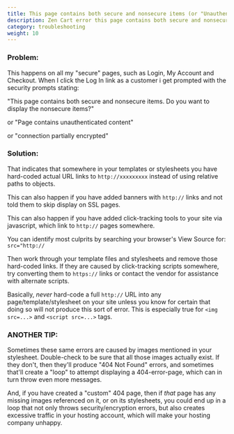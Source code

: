 ```yaml
---
title: This page contains both secure and nonsecure items (or "Unauthenticated content" or "connection partially encrypted")
description: Zen Cart error this page contains both secure and nonsecure items (or "Unauthenticated content" or "connection partially encrypted")
category: troubleshooting
weight: 10
---
```


### Problem:
This happens on all my "secure" pages, such as Login, My Account and Checkout.
When I click the Log In link as a customer i get prompted with the security prompts stating:

"This page contains both secure and nonsecure items.
Do you want to display the nonsecure items?"

or
"Page contains unauthenticated content"

or
"connection partially encrypted"



### Solution:

That indicates that somewhere in your templates or stylesheets you have hard-coded actual URL links to `http://xxxxxxxxx`  instead of using relative paths to objects.

This can also happen if you have added banners with `http://` links and not told them to skip display on SSL pages.

This can also happen if you have added click-tracking tools to your site via javascript, which link to `http://` pages somewhere.

You can identify most culprits by searching your browser's View Source for:
`src="http://`

Then work through your template files and stylesheets and remove those hard-coded links. If they are caused by click-tracking scripts somewhere, try converting them to `https://` links or contact the vendor for assistance with alternate scripts.


Basically, *never* hard-code a full `http://` URL into any page/template/stylesheet on your site unless you know for certain that doing so will not produce this sort of error.  This is especially true for 
`<img src=...>` and `<script src=...>` tags.



### ANOTHER TIP:
Sometimes these same errors are caused by images mentioned in your stylesheet. Double-check to be sure that all those images actually exist. If they don't, then they'll produce "404 Not Found" errors, and sometimes that'll create a "loop" to attempt displaying a 404-error-page, which can in turn throw even more messages.

And, if you have created a "custom" 404 page, then if *that* page has any missing images referenced on it, or on its stylesheets, you could end up in a loop that not only throws security/encryption errors, but also creates excessive traffic in your hosting account, which will make your hosting company unhappy.
